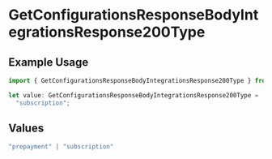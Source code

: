 # GetConfigurationsResponseBodyIntegrationsResponse200Type

## Example Usage

```typescript
import { GetConfigurationsResponseBodyIntegrationsResponse200Type } from "@vercel/sdk/models/getconfigurationsop.js";

let value: GetConfigurationsResponseBodyIntegrationsResponse200Type =
  "subscription";
```

## Values

```typescript
"prepayment" | "subscription"
```